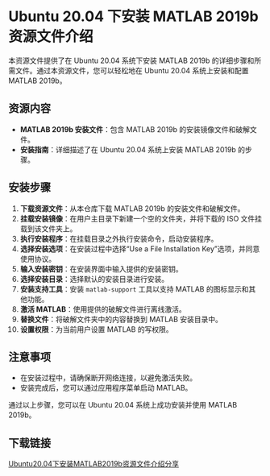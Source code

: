 # Ubuntu 20.04 下安装 MATLAB 2019b 资源文件介绍

本资源文件提供了在 Ubuntu 20.04 系统下安装 MATLAB 2019b 的详细步骤和所需文件。通过本资源文件，您可以轻松地在 Ubuntu 20.04 系统上安装和配置 MATLAB 2019b。

## 资源内容

- **MATLAB 2019b 安装文件**：包含 MATLAB 2019b 的安装镜像文件和破解文件。
- **安装指南**：详细描述了在 Ubuntu 20.04 系统上安装 MATLAB 2019b 的步骤。

## 安装步骤

1. **下载资源文件**：从本仓库下载 MATLAB 2019b 的安装文件和破解文件。
2. **挂载安装镜像**：在用户主目录下新建一个空的文件夹，并将下载的 ISO 文件挂载到该文件夹上。
3. **执行安装程序**：在挂载目录之外执行安装命令，启动安装程序。
4. **选择安装选项**：在安装过程中选择“Use a File Installation Key”选项，并同意使用协议。
5. **输入安装密钥**：在安装界面中输入提供的安装密钥。
6. **选择安装目录**：选择默认的安装目录进行安装。
7. **安装支持工具**：安装 `matlab-support` 工具以支持 MATLAB 的图标显示和其他功能。
8. **激活 MATLAB**：使用提供的破解文件进行离线激活。
9. **替换文件**：将破解文件夹中的内容替换到 MATLAB 安装目录中。
10. **设置权限**：为当前用户设置 MATLAB 的写权限。

## 注意事项

- 在安装过程中，请确保断开网络连接，以避免激活失败。
- 安装完成后，您可以通过应用程序菜单启动 MATLAB。

通过以上步骤，您可以在 Ubuntu 20.04 系统上成功安装并使用 MATLAB 2019b。

## 下载链接

[Ubuntu20.04下安装MATLAB2019b资源文件介绍分享](https://pan.quark.cn/s/e2089f2b52cb)